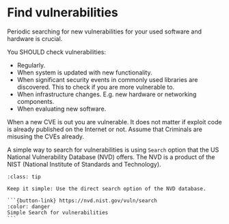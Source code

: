 # Find vulnerabilities 

Periodic searching for new vulnerabilities for your used software and hardware is crucial. 

You SHOULD check vulnerabilities: 
* Regularly.
* When system is updated with new functionality.
* When significant security events in commonly used libraries are discovered. This to check if you are more vulnerable to.
* When infrastructure changes. E.g. new hardware or networking components.
* When evaluating new software. 

When a new CVE is out you are vulnerable. It does not matter if exploit code is already published on the Internet or not. Assume that Criminals are misusing the CVEs already.

A simple way to search for vulnerabilities is using `Search` option that the US National Vulnerability Database (NVD) offers. The NVD is a product of the NIST (National Institute of Standards and Technology).




````{admonition} Simple Vulnerabilities Search
:class: tip

Keep it simple: Use the direct search option of the NVD database.

```{button-link} https://nvd.nist.gov/vuln/search
:color: danger
Simple Search for vulnerabilities
```

````

